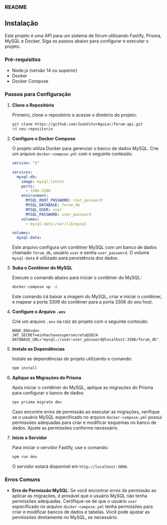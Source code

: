 ### README

## Instalação

Este projeto é uma API para um sistema de fórum utilizando Fastify, Prisma, MySQL e Docker. Siga os passos abaixo para configurar e executar o projeto.

### Pré-requisitos

- Node.js (versão 14 ou superior)
- Docker
- Docker Compose

### Passos para Configuração

1. **Clone o Repositório**

   Primeiro, clone o repositório e acesse o diretório do projeto:

   ```bash
   git clone https://github.com/JoaoVitorAguiar/forum-api.git
   cd seu-repositorio
   ```

2. **Configure o Docker Compose**

   O projeto utiliza Docker para gerenciar o banco de dados MySQL. Crie um arquivo `docker-compose.yml` com o seguinte conteúdo:

   ```yaml
   version: "3"

   services:
     mysql-db:
       image: mysql:latest
       ports:
         - 3306:3306
       environment:
         MYSQL_ROOT_PASSWORD: root_password
         MYSQL_DATABASE: forum_db
         MYSQL_USER: user
         MYSQL_PASSWORD: user_password
       volumes:
         - mysql-data:/var/lib/mysql

   volumes:
     mysql-data:
   ```

   Este arquivo configura um contêiner MySQL com um banco de dados chamado `forum_db`, usuário `user` e senha `user_password`. O volume `mysql-data` é utilizado para persistência dos dados.

3. **Suba o Contêiner do MySQL**

   Execute o comando abaixo para iniciar o contêiner do MySQL:

   ```bash
   docker-compose up -d
   ```

   Este comando irá baixar a imagem do MySQL, criar e iniciar o contêiner, e mapear a porta 3306 do contêiner para a porta 3306 do seu host.

4. **Configure o Arquivo `.env`**

   Crie um arquivo `.env` na raiz do projeto com o seguinte conteúdo:

   ```plaintext
   NODE_ENV=dev
   JWT_SECRET=minhachavesupersecreta@2024
   DATABASE_URL="mysql://user:user_password@localhost:3306/forum_db"
   ```

5. **Instale as Dependências**

   Instale as dependências do projeto utilizando o comando:

   ```bash
   npm install
   ```

6. **Aplique as Migrações do Prisma**

   Após iniciar o contêiner do MySQL, aplique as migrações do Prisma para configurar o banco de dados:

   ```bash
   npx prisma migrate dev
   ```

   Caso encontre erros de permissão ao executar as migrações, verifique se o usuário MySQL especificado no arquivo `docker-compose.yml` possui permissões adequadas para criar e modificar esquemas no banco de dados. Ajuste as permissões conforme necessário.

7. **Inicie o Servidor**

   Para iniciar o servidor Fastify, use o comando:

   ```bash
   npm run dev
   ```

   O servidor estará disponível em `http://localhost:3000`.

### Erros Comuns

- **Erro de Permissão MySQL**: Se você encontrar erros de permissão ao aplicar as migrações, é provável que o usuário MySQL não tenha permissões adequadas. Certifique-se de que o usuário `user` especificado no arquivo `docker-compose.yml` tenha permissões para criar e modificar bancos de dados e tabelas. Você pode ajustar as permissões diretamente no MySQL, se necessário.
